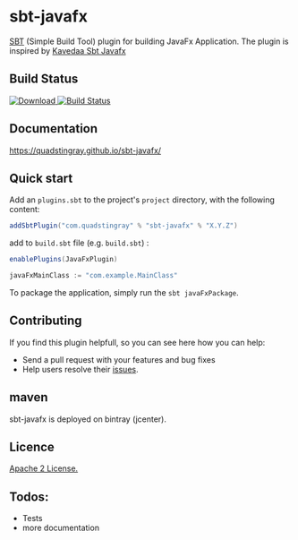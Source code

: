 # sbt-javafx
[SBT](http://www.scala-sbt.org/) (Simple Build Tool) plugin for building JavaFx Application. The plugin is inspired by [Kavedaa Sbt Javafx](https://github.com/kavedaa/sbt-javafx)

## Build Status
[ ![Download](https://api.bintray.com/packages/quadstingray/sbt-plugins/sbt-javafx/images/download.svg) ](https://bintray.com/quadstingray/sbt-plugins/sbt-javafx/_latestVersion)
[ ![Build Status](https://travis-ci.org/QuadStingray/sbt-javafx.svg?branch=master)](https://travis-ci.org/QuadStingray/sbt-javafx)

## Documentation
https://quadstingray.github.io/sbt-javafx/

## Quick start
Add an `plugins.sbt` to the project's `project` directory, with the following content:

```scala
addSbtPlugin("com.quadstingray" % "sbt-javafx" % "X.Y.Z")
```

add to `build.sbt` file (e.g. `build.sbt`) :

```scala
enablePlugins(JavaFxPlugin)

javaFxMainClass := "com.example.MainClass"
```

To package the application, simply run the `sbt javaFxPackage`.

## Contributing
If you find this plugin helpfull, so you can see here how you can help:
- Send a pull request with your features and bug fixes
- Help users resolve their [issues](https://github.com/QuadStingray/sbt-javafx/issues).


## maven
sbt-javafx is deployed on bintray (jcenter).

## Licence
[Apache 2 License.](https://github.com/QuadStingray/sbt-javafx/blob/master/LICENSE)


## Todos:
- Tests
- more documentation

